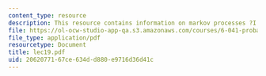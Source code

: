 ```yaml
---
content_type: resource
description: This resource contains information on markov processes ?I.
file: https://ol-ocw-studio-app-qa.s3.amazonaws.com/courses/6-041-probabilistic-systems-analysis-and-applied-probability-spring-2006/2062077167ce634dd880e9716d36d41c_lec19.pdf
file_type: application/pdf
resourcetype: Document
title: lec19.pdf
uid: 20620771-67ce-634d-d880-e9716d36d41c
---
```

